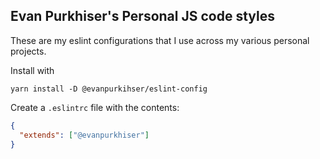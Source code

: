 ## Evan Purkhiser's Personal JS code styles

These are my eslint configurations that I use across my various personal
projects.

Install with

```
yarn install -D @evanpurkihser/eslint-config
```

Create a `.eslintrc` file with the contents:

```json
{
  "extends": ["@evanpurkhiser"]
}
```
